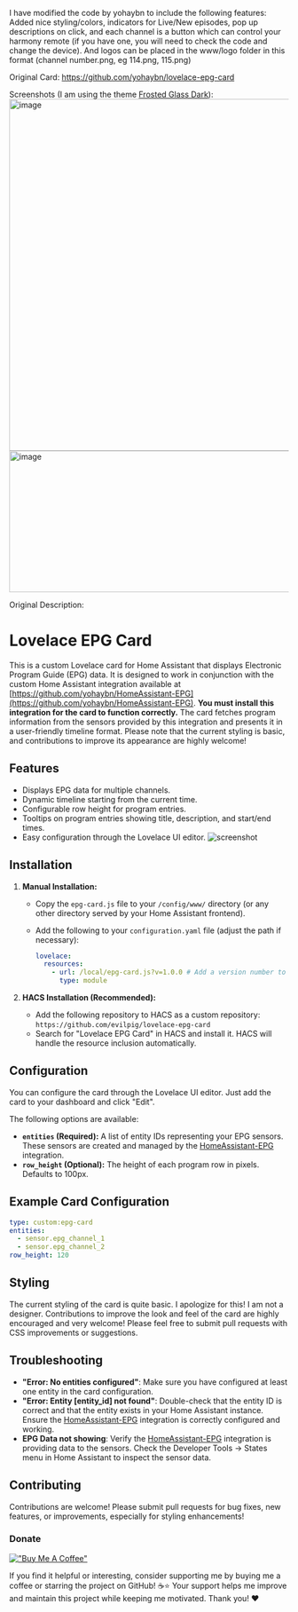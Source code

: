 I have modified the code by yohaybn to include the following features:
Added nice styling/colors, indicators for Live/New episodes, pop up descriptions on click, and each channel is a button which can control your harmony remote (if you have one, you will need to check the code and change the device). And logos can be placed in the www/logo folder in this format (channel number.png, eg 114.png, 115.png)

Original Card: https://github.com/yohaybn/lovelace-epg-card

Screenshots (I am using the theme [Frosted Glass Dark](https://github.com/wessamlauf/homeassistant-frosted-glass-themes)):
<img width="1031" height="634" alt="image" src="https://github.com/user-attachments/assets/daaa0f3f-fd35-4018-a930-d7c5963d3bc1" />
<img width="578" height="255" alt="image" src="https://github.com/user-attachments/assets/15ab85b8-a5f2-4d39-98ce-ee4413609660" />


Original Description:
# Lovelace EPG Card

This is a custom Lovelace card for Home Assistant that displays Electronic Program Guide (EPG) data. It is designed to work in conjunction with the custom Home Assistant integration available at [https://github.com/yohaybn/HomeAssistant-EPG](https://github.com/yohaybn/HomeAssistant-EPG).  **You must install this integration for the card to function correctly.** The card fetches program information from the sensors provided by this integration and presents it in a user-friendly timeline format. Please note that the current styling is basic, and contributions to improve its appearance are highly welcome!

## Features

* Displays EPG data for multiple channels.
* Dynamic timeline starting from the current time.
* Configurable row height for program entries.
* Tooltips on program entries showing title, description, and start/end times.
* Easy configuration through the Lovelace UI editor.
![screenshot](/images/screenshot.png)
## Installation

1. **Manual Installation:**
   - Copy the `epg-card.js` file to your `/config/www/` directory (or any other directory served by your Home Assistant frontend).
   - Add the following to your `configuration.yaml` file (adjust the path if necessary):

     ```yaml
     lovelace:
       resources:
         - url: /local/epg-card.js?v=1.0.0 # Add a version number to the URL for cache busting
           type: module
     ```

2. **HACS Installation (Recommended):**
   - Add the following repository to HACS as a custom repository: `https://github.com/evilpig/lovelace-epg-card`
   - Search for "Lovelace EPG Card" in HACS and install it.  HACS will handle the resource inclusion automatically.

## Configuration

You can configure the card through the Lovelace UI editor.  Just add the card to your dashboard and click "Edit".

The following options are available:

* **`entities` (Required):** A list of entity IDs representing your EPG sensors.  These sensors are created and managed by the [HomeAssistant-EPG](https://github.com/yohaybn/HomeAssistant-EPG) integration.
* **`row_height` (Optional):** The height of each program row in pixels. Defaults to 100px.

## Example Card Configuration

```yaml
type: custom:epg-card
entities:
  - sensor.epg_channel_1
  - sensor.epg_channel_2
row_height: 120

```


## Styling

The current styling of the card is quite basic. I apologize for this! I am not a designer. Contributions to improve the look and feel of the card are highly encouraged and very welcome! Please feel free to submit pull requests with CSS improvements or suggestions.



## Troubleshooting

-   **"Error: No entities configured"**: Make sure you have configured at least one entity in the card configuration.
-   **"Error: Entity [entity_id] not found"**: Double-check that the entity ID is correct and that the entity exists in your Home Assistant instance. Ensure the [HomeAssistant-EPG](https://github.com/yohaybn/HomeAssistant-EPG) integration is correctly configured and working.
-   **EPG Data not showing**: Verify the [HomeAssistant-EPG](https://github.com/yohaybn/HomeAssistant-EPG) integration is providing data to the sensors. Check the Developer Tools -> States menu in Home Assistant to inspect the sensor data.



## Contributing

Contributions are welcome! Please submit pull requests for bug fixes, new features, or improvements, especially for styling enhancements!


### Donate
[!["Buy Me A Coffee"](https://www.buymeacoffee.com/assets/img/custom_images/orange_img.png)](https://www.buymeacoffee.com/yohaybn)

If you find it helpful or interesting, consider supporting me by buying me a coffee or starring the project on GitHub! ☕⭐
Your support helps me improve and maintain this project while keeping me motivated. Thank you! ❤️
